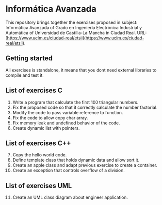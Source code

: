 # Informática Avanzada

This repository brings together the exercises proposed in subject: Informática Avanzada of Grado en Ingeniería Electrónica Industrial y Automática of Universidad de Castilla-La Mancha in Ciudad Real. URL: [https://www.uclm.es/ciudad-real/etsii](https://www.uclm.es/ciudad-real/etsii).

## Getting started

All exercises is standalone, it means that you dont need external libraries to compile and test it.

## List of exercises C
 1. Write a program that calculate the first 100 triangular numbers.
 2. Fix the proposed code so that it correctly calculate the number factorial.
 3. Modify the code to pass variable reference to function.
 4. Fix the code to allow copy char array.
 5. Fix memory leak and undefined behavior of the code.
 6. Create dynamic list with pointers.

## List of exercises C++
 7. Copy the hello world code.
 8. Define template class that holds dynamic data and allow sort it.
 9. Create an apple class and adapt previous exercise to create a container.
 10. Create an exception that controls overflow of a division.
## List of exercises UML
 11. Create an UML class diagram about engineer application.